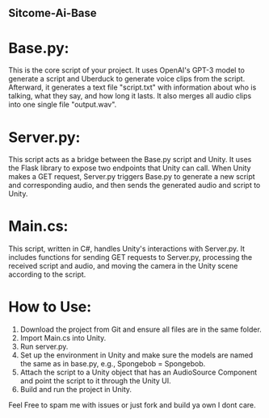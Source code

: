 ## Sitcome-Ai-Base
# Base.py:
This is the core script of your project. It uses OpenAI's GPT-3 model to generate a script and Uberduck to generate voice clips from the script. Afterward, it generates a text file "script.txt" with information about who is talking, what they say, and how long it lasts. It also merges all audio clips into one single file "output.wav".

# Server.py:
This script acts as a bridge between the Base.py script and Unity. It uses the Flask library to expose two endpoints that Unity can call. When Unity makes a GET request, Server.py triggers Base.py to generate a new script and corresponding audio, and then sends the generated audio and script to Unity.

# Main.cs:
This script, written in C#, handles Unity's interactions with Server.py. It includes functions for sending GET requests to Server.py, processing the received script and audio, and moving the camera in the Unity scene according to the script.

# How to Use:
1) Download the project from Git and ensure all files are in the same folder.
2) Import Main.cs into Unity.
3) Run server.py.
4) Set up the environment in Unity and make sure the models are named the same as in base.py, e.g., Spongebob = Spongebob.
5) Attach the script to a Unity object that has an AudioSource Component and point the script to it through the Unity UI.
6) Build and run the project in Unity.

Feel Free to spam me with issues or just fork and build ya own I dont care.